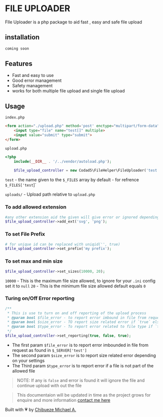# FILE UPLOADER
FIle Uploader is a php package to aid fast , easy and safe file upload

## installation
```bash
coming soon
```
## Features
- Fast and easy to use 
- Good error management
- Safety management
- works for both multiple file upload and single file upload

## Usage
`index.php`
```html
<form action="./upload.php" method='post' enctype="multipart/form-data">
    <input type="file" name="test[]" multiple>
    <input value="submit" type="submit">
</form>
```
`upload.php`
```php
<?php
    include(__DIR__ . '/../vendor/autoload.php');
    
    $file_upload_controller = new Codad5\FileHelper\FileUploader('test', "uploads/");
```
`test` - the name given to the `$_FILES` array by default - for refrence `$_FILES['test`]`

`uploads/` - Upload path relative to `upload.php`


### To add allowed extension 

```php
#any other extension aid the given will give error or ignored depending on your error settings
$file_upload_controller->add_ext('svg', 'png');
```
### To set File Prefix 
```php
# for unique id can be replaced with uniqid('', true)
$file_upload_controller->set_prefix('my prefix');
```
### To set max and min size
```php
$file_upload_controller->set_sizes(10000, 20);
```
`10000` - This is the maximum file size allowed, to ignore for your `.ini` config set it to `null`
`20` - This is the minimum file size allowed default equals `0`

### Turing on/Off Error reporting 
```php
/**
 * This is use to turn on and off reporting of the upload process
 * @param bool $file_error - to report error imbound in file from request if `true` else ignore
 * @param bool $size_error - TO report size related error if `true` else ignore
 * @param bool $type_error - To report error related to file type if `true` else ignore
 */
$file_upload_controller->set_reporting(true, false, true);
```
- The first param `$file_error` is to report error imbounded in file from request as found in `$_SERVER['test']`
- The second param `$size_error` is to report size related error depending on your settings
- The Third param `$type_error` is to report error if a file is not part of the allowed file
> NOTE: If any is `false` and error is found it will ignore the file and continue upload with out the file

> This documentaion will be updated in time as the project grows
> for enquire and more information [contact me here](https://twitter.com/codad5_)

Built with 💗 by [Chibueze Michael A.](https://github.com/codad5)